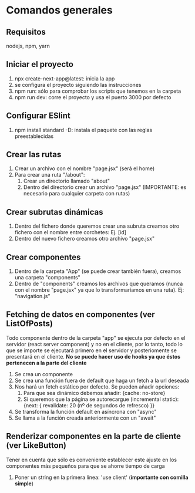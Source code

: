 # Comandos generales

## Requisitos 
nodejs, npm, yarn

## Iniciar el proyecto
1. npx create-next-app@latest: inicia la app
2. se configura el proyecto siguiendo las instrucciones
3. npm run: sólo para comprobar los scripts que tenemos en la carpeta
4. npm run dev: corre el proyecto y usa el puerto 3000 por defecto

## Configurar ESlint
1. npm install standard -D: instala el paquete con las reglas preestablecidas

## Crear las rutas
1. Crear un archivo con el nombre "page.jsx" (será el home)
2. Para crear una ruta "/about":
    1. Crear un directorio llamado "about"
    2. Dentro del directorio crear un archivo "page.jsx" (IMPORTANTE: es necesario para cualquier carpeta con rutas)

## Crear subrutas dinámicas
1. Dentro del fichero donde queremos crear una subruta creamos otro fichero con el nombre entre corchetes: Ej. [id]
2. Dentro del nuevo fichero creamos otro archivo "page.jsx"

## Crear componentes
1. Dentro de la carpeta "App" (se puede crear también fuera), creamos una carpeta "components"
2. Dentro de "components" creamos los archivos que queramos (nunca con el nombre "page.jsx" ya que lo transformaríamos en una ruta). Ej: "navigation.js" 

## Fetching de datos en componentes (ver ListOfPosts)
Todo componente dentro de la carpeta "app" se ejecuta por defecto en el servidor (react server component) y no en el cliente, por lo tanto, todo lo que se importe se ejecutará primero en el servidor y posteriomente se presentará en el cliente. 
**No se puede hacer uso de hooks ya que éstos pertenecen a la parte del cliente**
1. Se crea un componente
2. Se crea una función fuera de default que haga un fetch a la url deseada
3. Nos hará un fetch estático por defecto. Se pueden añadir opciones:
    1. Para que sea dinámico debemos añadir: {cache: no-store}
    2. Si queremos que la página se autorecargue (incremental static): {next: {
                                                                            revalidate: 20 (nº de segundos de refresco)
                                                                        }}
4. Se transforma la función default en asíncrona con "async"
5. Se llama a la función creada anteriormente con un "await"

## Renderizar componentes en la parte de cliente (ver LikeButton)
Tener en cuenta que sólo es conveniente establecer este ajuste en los componentes más pequeños para que se ahorre tiempo de carga
1. Poner un string en la primera línea: 'use client' (**importante con comilla simple**)